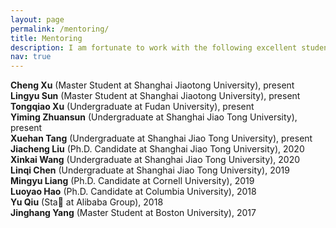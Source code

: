 ```yaml
---
layout: page
permalink: /mentoring/
title: Mentoring
description: I am fortunate to work with the following excellent students.
nav: true
---
```


**Cheng Xu** (Master Student at Shanghai Jiaotong University), present  
**Lingyu Sun** (Master Student at Shanghai Jiaotong University), present  
**Tongqiao Xu** (Undergraduate at Fudan  University), present  
**Yiming Zhuansun** (Undergraduate at Shanghai Jiao Tong University), present  
**Xuehan Tang** (Undergraduate at Shanghai Jiao Tong University), present  
**Jiacheng Liu** (Ph.D. Candidate at Shanghai Jiao Tong University), 2020  
**Xinkai Wang** (Undergraduate at Shanghai Jiao Tong University), 2020  
**Linqi Chen** (Undergraduate at Shanghai Jiao Tong University), 2019  
**Mingyu Liang** (Ph.D. Candidate at Cornell University), 2019  
**Luoyao Hao** (Ph.D. Candidate at Columbia University), 2018  
**Yu Qiu** (Sta at Alibaba Group), 2018  
**Jinghang Yang** (Master Student at Boston University), 2017  

